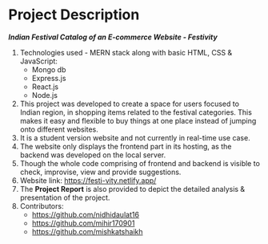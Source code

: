 # Project Description
***Indian Festival Catalog of an E-commerce Website - Festivity***
1) Technologies used - MERN stack along with basic HTML, CSS & JavaScript:
   - Mongo db
   - Express.js
   - React.js
   - Node.js
2) This project was developed to create a space for users focused to Indian region, in shopping items related to the festival categories.
   This makes it easy and flexible to buy things at one place instead of jumping onto different websites. 
3) It is a student version website and not currently in real-time use case.
4) The website only displays the frontend part in its hosting, as the backend was developed on the local server.
5) Though the whole code comprising of frontend and backend is visible to check, improvise, view and provide suggestions.
6) Website link: https://festi-vity.netlify.app/
7) The **Project Report** is also provided to depict the detailed analysis & presentation of the project.
8) Contributors:
   - https://github.com/nidhidaulat16
   - https://github.com/mihir170901
   - https://github.com/mishkatshaikh
   
